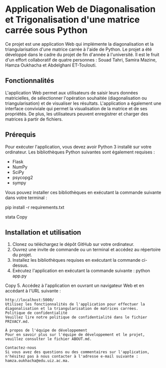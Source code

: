 # Application Web de Diagonalisation et Trigonalisation d'une matrice carrée sous Python

Ce projet est une application Web qui implémente la diagonalisation et la triangularisation d'une matrice carrée à l'aide de Python. Le projet a été développé dans le cadre du projet de fin d'année à l'université. Il est le fruit d'un effort collaboratif de quatre personnes : Souad Tahri, Samira Mazine, Hamza Oukhacha et Abdelghani ET-Toulouti.

## Fonctionnalités

L'application Web permet aux utilisateurs de saisir leurs données matricielles, de sélectionner l'opération souhaitée (diagonalisation ou triangularisation) et de visualiser les résultats. L'application a également une interface conviviale qui permet la visualisation de la matrice et de ses propriétés. De plus, les utilisateurs peuvent enregistrer et charger des matrices à partir de fichiers.

## Prérequis

Pour exécuter l'application, vous devez avoir Python 3 installé sur votre ordinateur. Les bibliothèques Python suivantes sont également requises :

- Flask
- NumPy
- SciPy
- psycopg2
- sympy

Vous pouvez installer ces bibliothèques en exécutant la commande suivante dans votre terminal :

pip install -r requirements.txt

stata
Copy

## Installation et utilisation

1. Clonez ou téléchargez le dépôt GitHub sur votre ordinateur.
2. Ouvrez une invite de commande ou un terminal et accédez au répertoire du projet.
3. Installez les bibliothèques requises en exécutant la commande ci-dessus.
4. Exécutez l'application en exécutant la commande suivante :
python app.py

Copy
5. Accédez à l'application en ouvrant un navigateur Web et en accédant à l'URL suivante :
```
http://localhost:5000/
Utilisez les fonctionnalités de l'application pour effectuer la diagonalisation et la triangularisation de matrices carrées.
Politique de confidentialité
Veuillez lire notre politique de confidentialité dans le fichier PRIVACY.md.

À propos de l'équipe de développement
Pour en savoir plus sur l'équipe de développement et le projet, veuillez consulter le fichier ABOUT.md.

Contactez-nous
Si vous avez des questions ou des commentaires sur l'application, n'hésitez pas à nous contacter à l'adresse e-mail suivante : hamza.oukhacha@edu.uiz.ac.ma.
